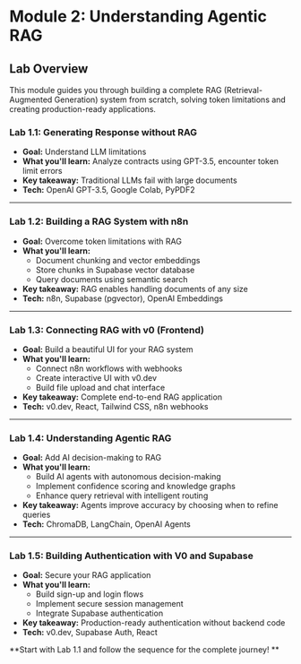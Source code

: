 # Module 2: Understanding Agentic RAG

[](./images/poster.png)

## Lab Overview

This module guides you through building a complete RAG (Retrieval-Augmented Generation) system from scratch, solving token limitations and creating production-ready applications.

### **Lab 1.1: Generating Response without RAG**

- **Goal:** Understand LLM limitations
- **What you'll learn:** Analyze contracts using GPT-3.5, encounter token limit errors
- **Key takeaway:** Traditional LLMs fail with large documents
- **Tech:** OpenAI GPT-3.5, Google Colab, PyPDF2

---

### **Lab 1.2: Building a RAG System with n8n**

- **Goal:** Overcome token limitations with RAG
- **What you'll learn:**
  - Document chunking and vector embeddings
  - Store chunks in Supabase vector database
  - Query documents using semantic search
- **Key takeaway:** RAG enables handling documents of any size
- **Tech:** n8n, Supabase (pgvector), OpenAI Embeddings

---

### **Lab 1.3: Connecting RAG with v0 (Frontend)**

- **Goal:** Build a beautiful UI for your RAG system
- **What you'll learn:**
  - Connect n8n workflows with webhooks
  - Create interactive UI with v0.dev
  - Build file upload and chat interface
- **Key takeaway:** Complete end-to-end RAG application
- **Tech:** v0.dev, React, Tailwind CSS, n8n webhooks

---

### **Lab 1.4: Understanding Agentic RAG**

- **Goal:** Add AI decision-making to RAG
- **What you'll learn:**
  - Build AI agents with autonomous decision-making
  - Implement confidence scoring and knowledge graphs
  - Enhance query retrieval with intelligent routing
- **Key takeaway:** Agents improve accuracy by choosing when to refine queries
- **Tech:** ChromaDB, LangChain, OpenAI Agents

---

### **Lab 1.5: Building Authentication with V0 and Supabase**

- **Goal:** Secure your RAG application
- **What you'll learn:**
  - Build sign-up and login flows
  - Implement secure session management
  - Integrate Supabase authentication
- **Key takeaway:** Production-ready authentication without backend code
- **Tech:** v0.dev, Supabase Auth, React


**Start with Lab 1.1 and follow the sequence for the complete journey! **
